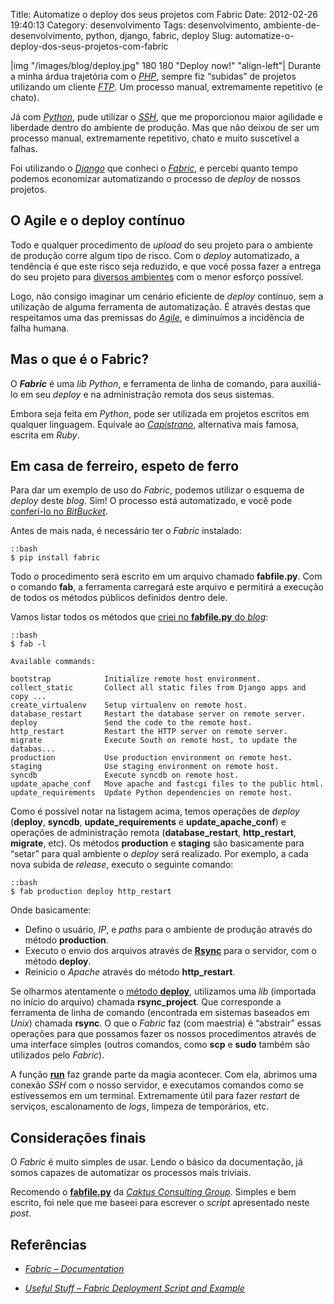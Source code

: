 Title: Automatize o deploy dos seus projetos com Fabric
Date: 2012-02-26 19:40:13
Category: desenvolvimento
Tags: desenvolvimento, ambiente-de-desenvolvimento, python, django, fabric, deploy
Slug: automatize-o-deploy-dos-seus-projetos-com-fabric


|img "/images/blog/deploy.jpg" 180 180 "Deploy now!" "align-left"|
Durante a minha árdua trajetória com o [*PHP*][],
sempre fiz “subidas” de projetos utilizando um cliente [*FTP*][]. Um
processo manual, extremamente repetitivo (e chato).

Já com [*Python*][], pude utilizar o [*SSH*][], que me proporcionou
maior agilidade e liberdade dentro do ambiente de produção. Mas que não
deixou de ser um processo manual, extremamente repetitivo, chato e muito
suscetível a falhas.

<!-- PELICAN_END_SUMMARY -->

Foi utilizando o [*Django*][] que conheci o [*Fabric*][], e percebi
quanto tempo podemos economizar automatizando o processo de *deploy* de
nossos projetos.


O Agile e o deploy contínuo
---------------------------

Todo e qualquer procedimento de *upload* do seu projeto para o ambiente
de produção corre algum tipo de risco. Com o *deploy* automatizado,
a tendência é que este risco seja reduzido, e que você possa fazer a
entrega do seu projeto para [diversos ambientes][] com o menor esforço
possível.

Logo, não consigo imaginar um cenário eficiente de *deploy*
contínuo, sem a utilização de alguma ferramenta de automatização. É
através destas que respeitamos uma das premissas do [*Agile*][], e
diminuímos a incidência de falha humana.


Mas o que é o Fabric?
---------------------

O ***Fabric*** é uma *lib* *Python*, e ferramenta de linha de comando,
para auxiliá-lo em seu *deploy* e na administração remota dos seus
sistemas.

Embora seja feita em *Python*, pode ser utilizada em projetos escritos
em qualquer linguagem. Equivale ao [*Capistrano*][], alternativa mais
famosa, escrita em *Ruby*.


Em casa de ferreiro, espeto de ferro
------------------------------------

Para dar um exemplo de uso do *Fabric*, podemos utilizar o esquema de
*deploy* deste *blog*. Sim! O processo está automatizado, e você pode
[conferí-lo no *BitBucket*][].

Antes de mais nada, é necessário ter o *Fabric* instalado:

    ::bash
    $ pip install fabric

Todo o procedimento será escrito em um arquivo chamado **fabfile.py**.
Com o comando **fab**, a ferramenta carregará este arquivo e permitirá a
execução de todos os métodos públicos definidos dentro dele.

Vamos listar todos os métodos que [criei no **fabfile.py** do *blog*][]:

    ::bash
    $ fab -l

    Available commands:

    bootstrap            Initialize remote host environment.
    collect_static       Collect all static files from Django apps and copy ...
    create_virtualenv    Setup virtualenv on remote host.
    database_restart     Restart the database server on remote server.
    deploy               Send the code to the remote host.
    http_restart         Restart the HTTP server on remote server.
    migrate              Execute South on remote host, to update the databas...
    production           Use production environment on remote host.
    staging              Use staging environment on remote host.
    syncdb               Execute syncdb on remote host.
    update_apache_conf   Move apache and fastcgi files to the public html.
    update_requirements  Update Python dependencies on remote host.

Como é possível notar na listagem acima, temos operações de *deploy*
(**deploy**, **syncdb**, **update\_requirements** e
**update\_apache\_conf**) e operações de administração remota
(**database\_restart**, **http\_restart**, **migrate**, etc). Os métodos
**production** e **staging** são basicamente para “setar” para qual
ambiente o *deploy* será realizado. Por exemplo, a cada nova subida de
*release*, executo o seguinte comando:

    ::bash
    $ fab production deploy http_restart

Onde basicamente:

* Defino o usuário, *IP*, e *paths* para o ambiente de produção através do método **production**.
* Executo o envio dos arquivos através de [**Rsync**][] para o servidor, com o método **deploy**.
* Reinicio o *Apache* através do método **http\_restart**.

Se olharmos atentamente o [método **deploy**][], utilizamos uma *lib*
(importada no início do arquivo) chamada **rsync\_project**. Que
corresponde a ferramenta de linha de comando (encontrada em sistemas
baseados em *Unix*) chamada **rsync**. O que o *Fabric* faz (com
maestria) é “abstrair” essas operações para que possamos fazer os nossos
procedimentos através de uma interface simples (outros comandos, como
**scp** e **sudo** também são utilizados pelo *Fabric*).

A função [**run**][] faz grande parte da magia acontecer. Com ela,
abrimos uma conexão *SSH* com o nosso servidor, e executamos comandos
como se estívessemos em um terminal. Extremamente útil para fazer
*restart* de serviços, escalonamento de *logs*, limpeza de temporários,
etc.


Considerações finais
--------------------

O *Fabric* é muito simples de usar. Lendo o básico da documentação, já
somos capazes de automatizar os processos mais triviais.

Recomendo o [**fabfile.py**][] da [*Caktus Consulting Group*][]. Simples
e bem escrito, foi nele que me baseei para escrever o *script*
apresentado neste *post*.


Referências
-----------

* [*Fabric – Documentation*][]
* [*Useful Stuff – Fabric Deployment Script and Example*][]

  [*PHP*]: {tag}php
    "Leia mais sobre PHP"
  [*FTP*]: http://pt.wikipedia.org/wiki/File_Transfer_Protocol
    "Leia mais sobre File Transfer Protocol"
  [*Python*]: {tag}python
    "Leia mais sobre Python"
  [*SSH*]: http://pt.wikipedia.org/wiki/SSH
    "Leia mais sobre Secure Shell"
  [*Django*]: {tag}django
    "Leia mais sobre Django"
  [*Fabric*]: http://docs.fabfile.org/en/1.4.0/index.html
    "A library and command-line tool for streamlining the use of SSH for application deployment or systems administration tasks"
  [diversos ambientes]: {filename}/diferentes-ambientes-development-testing-staging-e-production.md
    "Diferentes ambientes: Development, Testing, Staging e Production"
  [*Agile*]: {tag}agile "Leia mais sobre Agile"
  [*Capistrano*]: http://en.wikipedia.org/wiki/Capistrano
    "Leia mais sobre o Capistrano"
  [conferí-lo no *BitBucket*]: https://bitbucket.org/kplaube/klauslaube.com.br/src/d579e9d81641/fabfile.py
    "Confira o script Fabric no repositório do BitBucket"
  [criei no **fabfile.py** do *blog*]: https://bitbucket.org/kplaube/klauslaube.com.br/src/d579e9d81641/fabfile.py
    "Veja no BitBucket"
  [**Rsync**]: http://pt.wikipedia.org/wiki/Rsync
    "Leia mais sobre Rsync"
  [método **deploy**]: https://bitbucket.org/kplaube/klauslaube.com.br/src/d579e9d81641/fabfile.py#cl-101
    "Veja em detalhes o método deploy"
  [**run**]: https://bitbucket.org/kplaube/klauslaube.com.br/src/d579e9d81641/fabfile.py#cl-199
    "Veja um exemplo de uso no fabfile.py"
  [**fabfile.py**]: https://bitbucket.org/copelco/caktus-deployment/src/6ad8ad84a938/example-django-project/caktus_website/fabfile.py
    "Veja-o no BitBucket"
  [*Caktus Consulting Group*]: http://www.caktusgroup.com/
    "Visite o site da Caktus"
  [*Fabric – Documentation*]: http://docs.fabfile.org/en/1.4.0/index.html
    "Fabric: a library and command-line tool for streamlining the use of SSH for application deployment or systems administration tasks"
  [*Useful Stuff – Fabric Deployment Script and Example*]: http://yuji.wordpress.com/2011/04/09/django-python-fabric-deployment-script-and-example/
    "Excelente exemplo de uso do Fabric"
